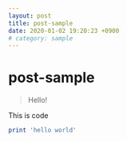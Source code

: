 ```yaml
---
layout: post
title: post-sample
date: 2020-01-02 19:20:23 +0900
# category: sample
---
```

# post-sample
> Hello!

This is code
```ruby
print 'hello world'
```
